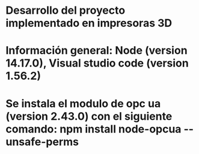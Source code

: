 # Desarrollo del proyecto implementado en impresoras 3D

# Información general: Node (version 14.17.0), Visual studio code (version 1.56.2)

# Se instala el modulo de opc ua (version 2.43.0) con el siguiente comando:  npm install node-opcua --unsafe-perms